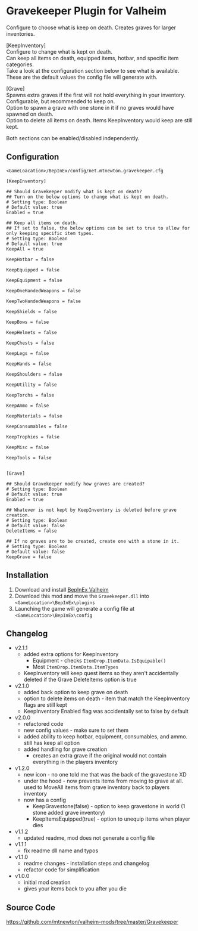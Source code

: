 # Gravekeeper Plugin for Valheim  

Configure to choose what is keep on death. Creates graves for larger inventories.  

[KeepInventory]  
Configure to change what is kept on death.  
Can keep all items on death, equipped items, hotbar, and specific item categories.  
Take a look at the configuration section below to see what is available. These are the default values the config file will generate with.

[Grave]  
Spawns extra graves if the first will not hold everything in your inventory. Configurable, but recommended to keep on.  
Option to spawn a grave with one stone in it if no graves would have spawned on death.  
Option to delete all items on death. Items KeepInventory would keep are still kept.

Both sections can be enabled/disabled independently.

## Configuration  
`<GameLoacation>/BepInEx/config/net.mtnewton.gravekeeper.cfg`
```
[KeepInventory]

## Should Gravekeeper modify what is kept on death?
## Turn on the below options to change what is kept on death.
# Setting type: Boolean
# Default value: true
Enabled = true

## Keep all items on death.
## If set to false, the below options can be set to true to allow for only keeping specific item types.
# Setting type: Boolean
# Default value: true
KeepAll = true

KeepHotbar = false

KeepEquipped = false

KeepEquipment = false

KeepOneHandedWeapons = false

KeepTwoHandedWeapons = false

KeepShields = false

KeepBows = false

KeepHelmets = false

KeepChests = false

KeepLegs = false

KeepHands = false

KeepShoulders = false

KeepUtility = false

KeepTorchs = false

KeepAmmo = false

KeepMaterials = false

KeepConsumables = false

KeepTrophies = false

KeepMisc = false

KeepTools = false


[Grave]

## Should Gravekeeper modify how graves are created?
# Setting type: Boolean
# Default value: true
Enabled = true

## Whatever is not kept by KeepInventory is deleted before grave creation.
# Setting type: Boolean
# Default value: false
DeleteItems = false

## If no graves are to be created, create one with a stone in it.
# Setting type: Boolean
# Default value: false
KeepGrave = false
```

## Installation  
1. Download and install [BepInEx Valheim](https://valheim.thunderstore.io/package/denikson/BepInExPack_Valheim/)
2. Download this mod and move the `Gravekeeper.dll` into `<GameLocation>\BepInEx\plugins`
3. Launching the game will generate a config file at `<GameLocation>\BepInEx\config`

## Changelog  
- v2.1.1
    - added extra options for KeepInventory
        - Equipment - checks  `ItemDrop.ItemData.IsEquipable()`
        - Most `ItemDrop.ItemData.ItemTypes`
    - KeepInventory will keep quest items so they aren't accidentally deleted if the Grave DeleteItems option is true
- v2.1.0
    - added back option to keep grave on death
    - option to delete items on death - item that match the KeepInventory flags are still kept
    - KeepInventory Enabled flag was accidentally set to false by default
- v2.0.0
    - refactored code
    - new config values - make sure to set them
    - added ability to keep hotbar, equipment, consumables, and ammo. still has keep all option
    - added handling for grave creation
        - creates an extra grave if the original would not contain everything in the players inventory
- v1.2.0  
    - new icon - no one told me that was the back of the gravestone XD  
    - under the hood - now prevents items from moving to grave at all. used to MoveAll items from grave inventory back to players inventory  
    - now has a config  
        - KeepGravestone(false) - option to keep gravestone in world (1 stone added grave inventory)  
        - KeepItemsEquipped(true) - option to unequip items when player dies  
- v1.1.2  
    - updated readme, mod does not generate a config file  
- v1.1.1  
    - fix readme dll name and typos  
- v1.1.0  
    - readme changes - installation steps and changelog  
    - refactor code for simplification  
- v1.0.0  
    - initial mod creation  
    - gives your items back to you after you die  

## Source Code  
https://github.com/mtnewton/valheim-mods/tree/master/Gravekeeper
